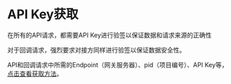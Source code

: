 # API Key获取

在所有的API请求，都需要API Key进行验签以保证数据和请求来源的正确性

对于回调请求，强烈要求对接方同样进行验签以保证数据安全性。

API和回调请求中所需的Endpoint（网关服务器）、pid（项目编号）、API Key等，[点击查看获取方法](https://docs.cregis.com/7tAbr779/product/wikidetail?articleId=cd4Ix6ce75\&usageCategoryId=476\&usageGroupId=-1)。
